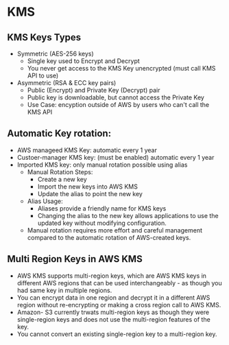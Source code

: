 # KMS

## KMS Keys Types

- Symmetric (AES-256 keys)
   - Single key used to Encrypt and Decrypt
   - You never get access to the KMS Key unencrypted (must call KMS API to use)
- Asymmetric (RSA & ECC key pairs)
   - Public (Encrypt) and Private Key (Decrypt) pair
   - Public key is downloadable, but cannot access the Private Key
   - Use Case: encyption outside of AWS by users who can't call the KMS API


## Automatic Key rotation:

- AWS manageed KMS Key: automatic every 1 year
- Custoer-manager KMS key: (must be enabled) automatic every 1 year
- Imported KMS key: only manual rotation possible using alias
    - Manual Rotation Steps:
        - Create a new key
        - Import the new keys into AWS KMS
        - Update the alias to point the new key
    - Alias Usage:
        - Aliases provide a friendly name for KMS keys
        - Changing the alias to the new key allows applications to use the updated key 
          without modifying configuration. 
    - Manual rotation requires more effort and careful management compared to the 
      automatic rotation of AWS-created keys. 


## Multi Region Keys in AWS KMS

- AWS KMS supports multi-region keys, which are AWS KMS keys in different AWS regions
  that can be used interchangeably - as though you had same key in multiple regions. 
- You can encrypt data in one region and decrypt it in a different AWS region without
  re-encrypting or making a cross region call to AWS KMS. 
- Amazon- S3 currently trwats multi-region keys as though they were single-region keys 
  and does not use the multi-region features of the key. 
- You cannot convert an existing single-region key to a multi-region key. 


